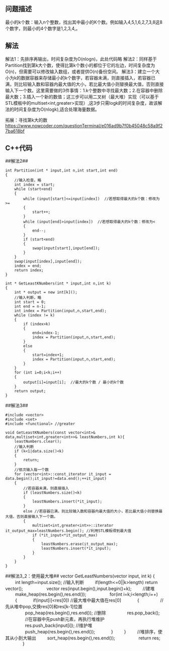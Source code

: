 ## 问题描述
最小的k个数：输入n个整数，找出其中最小的K个数。例如输入4,5,1,6,2,7,3,8这8个数字，则最小的4个数字是1,2,3,4,。

## 解法
解法1：先排序再输出，时间复杂度为O(nlogn)，此处代码略
解法2：同样基于Partition找到第k大个数，使得比第k个数小的都位于它的左边，时间复杂度为O(n)，但需要可以修改输入数组，或者提供O(n)备份空间。
解法3：建立一个大小为k的数据容器来存储最小的k个数字，若容器未满，则直接插入，若容器已满，则比较输入数和容器内最大值的大小，若比最大值小则替换最大值，否则直接输入下一个数。这里需要做的3件事情：1.k个整数中寻找最大数；2.在容器中删除最大数；3.插入一个新的数值；这三步可以用二叉树（最大堆）实现（可以基于STL模板中的multiset<int,greater<int>>实现）,这3步只需logk的时间复杂度，故该解法的时间复杂度为O(nlogk),适合处理海量数据。

拓展：寻找第k大的数  https://www.nowcoder.com/questionTerminal/e016ad9b7f0b45048c58a9f27ba618bf

## C++代码
##解法2##
```
int Partition(int * input,int n,int start,int end)
{
	//输入检查，略
	int index = start;
	while (start<end)
	{
		while (input[start]<=input[index])  //若想取得最大的k个数：修改为>=
		{
			start++;
		}
		while (input[end]>input[index])  //若想取得最大的k个数：修改为<
		{
			end--;
		}
		if (start<end)
		{
			swap(input[start],input[end]);
		}
	}
	swap(input[index],input[end]);
	index = end;
	return index;
}

int * GetLeastKNumbers(int * input,int n,int k)
{
	int * output = new int[k]();
	//输入判断，略
	int start = 0;
	int end = n-1;
	int index = Partition(input,n,start,end);
	while (index != k)
	{
		if (index>k)
		{
			end=index-1;
			index = Partition(input,n,start,end);
		}
		else
		{
			start=index+1;
			index = Partition(input,n,start,end);
		}
	}
	for (int i=0;i<k;i++)  
	{
		output[i]=input[i];  //最大的k个数 / 最小的k个数
	}
	return output;
}
```

##解法3##
```
#include <vector>
#include <set>
#include <functional> //greater

void GetLeastKNumbers(const vector<int>& data,multiset<int,greater<int>>& leastNumbers,int k){
	leastNumbers.clear();
	//输入判断
	if (k<1|data.size()<k)
	{
		return;
	}
	//依次输入每一个数
	for (vector<int>::const_iterator it_input = data.begin();it_input!=data.end();++it_input)
	{
		//若容器未满，则直接插入
		if (leastNumbers.size()<k)
		{
			leastNumbers.insert(*it_input);
		}
		else //若容器已满，则比较输入数和容器内最大值的大小，若比最大值小则替换最大值，否则直接输入下一个数。
		{
			multiset<int,greater<int>>::iterator it_output_max=leastNumbers.begin(); //利用STL模板得到最大值
			if (*it_input<*it_output_max)
			{
				leastNumbers.erase(it_output_max);
				leastNumbers.insert(*it_input);
			}
		}
	}
}
```
##解法3_2：使用最大堆##
vector<int> GetLeastNumbers(vector<int> input, int k) { 
        int length=input.size();
		//输入判断
        if(length<=0||k>length) 
			return vector<int>();
         
        vector<int> res(input.begin(),input.begin()+k);
        //建堆
        make_heap(res.begin(),res.end());
         
        for(int i=k;i<length;i++)
        {
            if(input[i]<res[0]) //最大堆中最大值在res[0]
            {
                //先从堆中pop,交换res[0]和res[k-1]位置
                pop_heap(res.begin(),res.end());
				//删除
                res.pop_back();
                //在容器中先push新元素，再执行堆维护
                res.push_back(input[i]);
				//维护堆
                push_heap(res.begin(),res.end());
            }
        }
        //堆排序，使其从小到大输出
        sort_heap(res.begin(),res.end());
         
        return res;
         
    }

